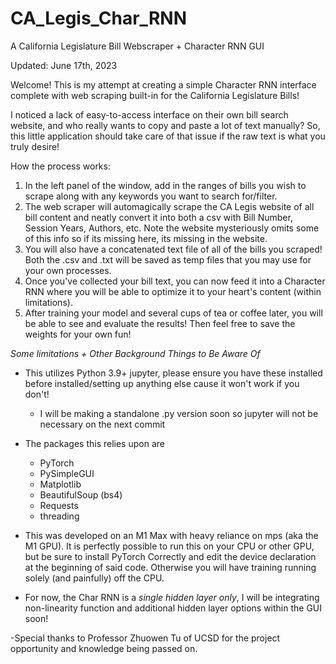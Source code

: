 # CA_Legis_Char_RNN
A California Legislature Bill Webscraper + Character RNN GUI

Updated: June 17th, 2023

Welcome! This is my attempt at creating a simple Character RNN interface complete with web scraping built-in for the California Legislature Bills!

I noticed a lack of easy-to-access interface on their own bill search website, and who really wants to copy and paste a lot of text manually? So, this little application should take care of that issue if the raw text is what you truly desire!

How the process works:
1. In the left panel of the window, add in the ranges of bills you wish to scrape along with any keywords you want to search for/filter. 
2. The web scraper will automagically scrape the CA Legis website of all bill content and neatly convert it into both a csv with Bill Number, Session Years, Authors, etc. Note the website mysteriously omits some of this info so if its missing here, its missing in the website.
3. You will also have a concatenated text file of all of the bills you scraped! Both the .csv and .txt will be saved as temp files that you may use for your own processes.
4. Once you've collected your bill text, you can now feed it into a Character RNN where you will be able to optimize it to your heart's content (within limitations).
5. After training your model and several cups of tea or coffee later, you will be able to see and evaluate the results! Then feel free to save the weights for your own fun!

*Some limitations + Other Background Things to Be Aware Of*
- This utilizes Python 3.9+ jupyter, please ensure you have these installed before installed/setting up anything else cause it won't work if you don't!
	- I will be making a standalone .py version soon so jupyter will not be necessary on the next commit
- The packages this relies upon are
	- PyTorch
	- PySimpleGUI
	- Matplotlib
	- BeautifulSoup (bs4)
	- Requests
	- threading

- This was developed on an M1 Max with heavy reliance on mps (aka the M1 GPU). It is perfectly possible to run this on your CPU or other GPU, but be sure to install PyTorch Correctly and edit the device declaration at the beginning of said code. Otherwise you will have training running solely (and painfully) off the CPU.

- For now, the Char RNN is a *single hidden layer only*, I will be integrating non-linearity function and additional hidden layer options within the GUI soon!

-Special thanks to Professor Zhuowen Tu of UCSD for the project opportunity and knowledge being passed on.